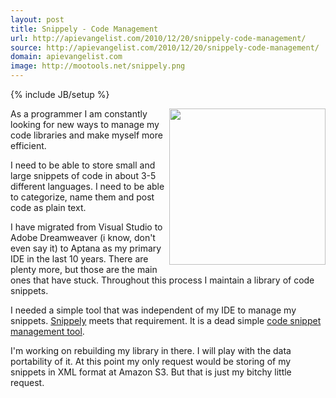 ```yaml
---
layout: post
title: Snippely - Code Management
url: http://apievangelist.com/2010/12/20/snippely-code-management/
source: http://apievangelist.com/2010/12/20/snippely-code-management/
domain: apievangelist.com
image: http://mootools.net/snippely.png
---
```

{% include JB/setup %}<p><img src="http://mootools.net/snippely.png" alt="" width="250" align="right" />As a programmer I am constantly looking for new ways to manage my code libraries and make myself more efficient.<p></p>
I need to be able to store small and large snippets of code in about 3-5 different languages. I need to be able to categorize, name them and post code as plain text.<p></p>
I have migrated from Visual Studio to Adobe Dreamweaver (i know, don't even say it) to Aptana as my primary IDE in the last 10 years. There are plenty more, but those are the main ones that have stuck. Throughout this process I maintain a library of code snippets.<p></p>
I needed a simple tool that was independent of my IDE to manage my snippets. <a href="http://mootools.net/blog/2008/03/15/snippely/" target="_blank">Snippely</a> meets that requirement. It is a dead simple <a href="http://mootools.net/blog/2008/03/15/snippely/" target="_blank">code snippet management tool</a>.<p></p>
I'm working on rebuilding my library in there. I will play with the data portability of it. At this point my only request would be storing of my snippets in XML format at Amazon S3. But that is just my bitchy little request.</p>
